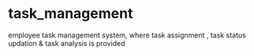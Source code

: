 # task_management
employee task management system, where task assignment , task status updation & task analysis is provided 
